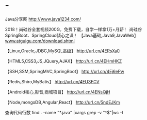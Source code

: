 # -
Java֪分享网
http://www.java1234.com/

2018！尚硅谷全套视频200G，免费下载，自学一样拿1万+月薪！
尚硅谷SpringBoot、SpringCloud倾心之课！
【Java基础,Java9,JavaWeb】
www.atguigu.com/download.shtml 

【Linux,Oracle,JDBC,MySQL高级】
http://url.cn/4ERsXa0 

【HTML5,CSS3,JS,JQuery,AJAX】
http://url.cn/4EHmHKZ 

【SSH,SSM,SpringMVC,SpringBoot】
http://url.cn/4Ej6ePw 

【Redis,Shiro,MyBatis】
http://url.cn/4EU3FCV 

【Android核心,影音,商城项目】
http://url.cn/4ENsQjH 

【Node,mongoDB,Angular,React】
http://url.cn/5ndEJKm

查询代码行数
find . -name "*.java"  |xargs grep -v "^$"|wc -l
